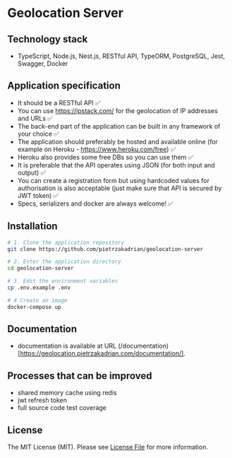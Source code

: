 # Geolocation Server

## Technology stack

- TypeScript, Node.js, Nest.js, RESTful API, TypeORM, PostgreSQL, Jest, Swagger, Docker

## Application specification

- It should be a RESTful API ✅
- You can use https://ipstack.com/ for the geolocation of IP addresses and URLs ✅
- The back-end part of the application can be built in any framework of your choice ✅
- The application should preferably be hosted and available online (for example on Heroku - https://www.heroku.com/free) ✅
- Heroku also provides some free DBs so you can use them ✅
- It is preferable that the API operates using JSON (for both input and output) ✅
- You can create a registration form but using hardcoded values for authorisation is also acceptable (just make sure that API is secured by JWT token) ✅
- Specs, serializers and docker are always welcome! ✅

## Installation

```bash
# 1. Clone the application repository
git clone https://github.com/pietrzakadrian/geolocation-server

# 2. Enter the application directory
cd geolocation-server

# 3. Edit the environment variables
cp .env.example .env

# 4 Create an image
docker-compose up
```

## Documentation

- documentation is available at URL (/documentation)[https://geolocation.pietrzakadrian.com/documentation/].

## Processes that can be improved

- shared memory cache using redis
- jwt refresh token
- full source code test coverage

## License

The MIT License (MIT). Please see [License File](LICENSE) for more information.

